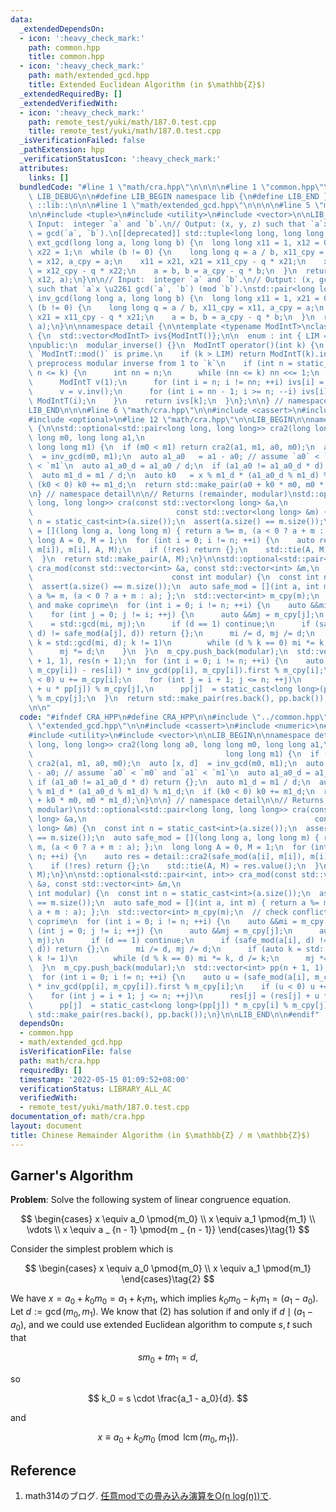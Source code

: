 ```yaml
---
data:
  _extendedDependsOn:
  - icon: ':heavy_check_mark:'
    path: common.hpp
    title: common.hpp
  - icon: ':heavy_check_mark:'
    path: math/extended_gcd.hpp
    title: Extended Euclidean Algorithm (in $\mathbb{Z}$)
  _extendedRequiredBy: []
  _extendedVerifiedWith:
  - icon: ':heavy_check_mark:'
    path: remote_test/yuki/math/187.0.test.cpp
    title: remote_test/yuki/math/187.0.test.cpp
  _isVerificationFailed: false
  _pathExtension: hpp
  _verificationStatusIcon: ':heavy_check_mark:'
  attributes:
    links: []
  bundledCode: "#line 1 \"math/cra.hpp\"\n\n\n\n#line 1 \"common.hpp\"\n\n\n\n#define\
    \ LIB_DEBUG\n\n#define LIB_BEGIN namespace lib {\n#define LIB_END }\n#define LIB\
    \ ::lib::\n\n\n#line 1 \"math/extended_gcd.hpp\"\n\n\n\n#line 5 \"math/extended_gcd.hpp\"\
    \n\n#include <tuple>\n#include <utility>\n#include <vector>\n\nLIB_BEGIN\n\n//\
    \ Input:  integer `a` and `b`.\n// Output: (x, y, z) such that `a`x + `b`y = z\
    \ = gcd(`a`, `b`).\n[[deprecated]] std::tuple<long long, long long, long long>\
    \ ext_gcd(long long a, long long b) {\n  long long x11 = 1, x12 = 0, x21 = 0,\
    \ x22 = 1;\n  while (b != 0) {\n    long long q = a / b, x11_cpy = x11, x12_cpy\
    \ = x12, a_cpy = a;\n    x11 = x21, x21 = x11_cpy - q * x21;\n    x12 = x22, x22\
    \ = x12_cpy - q * x22;\n    a = b, b = a_cpy - q * b;\n  }\n  return std::make_tuple(x11,\
    \ x12, a);\n}\n\n// Input:  integer `a` and `b`.\n// Output: (x, gcd(`a`, `b`))\
    \ such that `a`x \u2261 gcd(`a`, `b`) (mod `b`).\nstd::pair<long long, long long>\
    \ inv_gcd(long long a, long long b) {\n  long long x11 = 1, x21 = 0;\n  while\
    \ (b != 0) {\n    long long q = a / b, x11_cpy = x11, a_cpy = a;\n    x11 = x21,\
    \ x21 = x11_cpy - q * x21;\n    a = b, b = a_cpy - q * b;\n  }\n  return std::make_pair(x11,\
    \ a);\n}\n\nnamespace detail {\n\ntemplate <typename ModIntT>\nclass modular_inverse\
    \ {\n  std::vector<ModIntT> ivs{ModIntT()};\n\n  enum : int { LIM = 1 << 20 };\n\
    \npublic:\n  modular_inverse() {}\n  ModIntT operator()(int k) {\n    // assume\
    \ `ModIntT::mod()` is prime.\n    if (k > LIM) return ModIntT(k).inv();\n    //\
    \ preprocess modular inverse from 1 to `k`\n    if (int n = static_cast<int>(ivs.size());\
    \ n <= k) {\n      int nn = n;\n      while (nn <= k) nn <<= 1;\n      ivs.resize(nn);\n\
    \      ModIntT v(1);\n      for (int i = n; i != nn; ++i) ivs[i] = v, v *= ModIntT(i);\n\
    \      v = v.inv();\n      for (int i = nn - 1; i >= n; --i) ivs[i] *= v, v *=\
    \ ModIntT(i);\n    }\n    return ivs[k];\n  }\n};\n\n} // namespace detail\n\n\
    LIB_END\n\n\n#line 6 \"math/cra.hpp\"\n\n#include <cassert>\n#include <numeric>\n\
    #include <optional>\n#line 12 \"math/cra.hpp\"\n\nLIB_BEGIN\n\nnamespace detail\
    \ {\n\nstd::optional<std::pair<long long, long long>> cra2(long long a0, long\
    \ long m0, long long a1,\n                                                   \
    \ long long m1) {\n  if (m0 < m1) return cra2(a1, m1, a0, m0);\n  auto [x, d]\
    \  = inv_gcd(m0, m1);\n  auto a1_a0   = a1 - a0; // assume `a0` < `m0` and `a1`\
    \ < `m1`\n  auto a1_a0_d = a1_a0 / d;\n  if (a1_a0 != a1_a0_d * d) return {};\n\
    \  auto m1_d = m1 / d;\n  auto k0   = x % m1_d * (a1_a0_d % m1_d) % m1_d;\n  if\
    \ (k0 < 0) k0 += m1_d;\n  return std::make_pair(a0 + k0 * m0, m0 * m1_d);\n}\n\
    \n} // namespace detail\n\n// Returns (remainder, modular)\nstd::optional<std::pair<long\
    \ long, long long>> cra(const std::vector<long long> &a,\n                   \
    \                                const std::vector<long long> &m) {\n  const int\
    \ n = static_cast<int>(a.size());\n  assert(a.size() == m.size());\n  auto safe_mod\
    \ = [](long long a, long long m) { return a %= m, (a < 0 ? a + m : a); };\n  long\
    \ long A = 0, M = 1;\n  for (int i = 0; i != n; ++i) {\n    auto res = detail::cra2(safe_mod(a[i],\
    \ m[i]), m[i], A, M);\n    if (!res) return {};\n    std::tie(A, M) = res.value();\n\
    \  }\n  return std::make_pair(A, M);\n}\n\nstd::optional<std::pair<int, int>>\
    \ cra_mod(const std::vector<int> &a, const std::vector<int> &m,\n            \
    \                               const int modular) {\n  const int n = static_cast<int>(a.size());\n\
    \  assert(a.size() == m.size());\n  auto safe_mod = [](int a, int m) { return\
    \ a %= m, (a < 0 ? a + m : a); };\n  std::vector<int> m_cpy(m);\n  // check conflicts\
    \ and make coprime\n  for (int i = 0; i != n; ++i) {\n    auto &&mi = m_cpy[i];\n\
    \    for (int j = 0; j != i; ++j) {\n      auto &&mj = m_cpy[j];\n      auto d\
    \    = std::gcd(mi, mj);\n      if (d == 1) continue;\n      if (safe_mod(a[i],\
    \ d) != safe_mod(a[j], d)) return {};\n      mi /= d, mj /= d;\n      if (auto\
    \ k = std::gcd(mi, d); k != 1)\n        while (d % k == 0) mi *= k, d /= k;\n\
    \      mj *= d;\n    }\n  }\n  m_cpy.push_back(modular);\n  std::vector<int> pp(n\
    \ + 1, 1), res(n + 1);\n  for (int i = 0; i != n; ++i) {\n    auto u = (safe_mod(a[i],\
    \ m_cpy[i]) - res[i]) * inv_gcd(pp[i], m_cpy[i]).first % m_cpy[i];\n    if (u\
    \ < 0) u += m_cpy[i];\n    for (int j = i + 1; j <= n; ++j)\n      res[j] = (res[j]\
    \ + u * pp[j]) % m_cpy[j],\n      pp[j]  = static_cast<long long>(pp[j]) * m_cpy[i]\
    \ % m_cpy[j];\n  }\n  return std::make_pair(res.back(), pp.back());\n}\n\nLIB_END\n\
    \n\n"
  code: "#ifndef CRA_HPP\n#define CRA_HPP\n\n#include \"../common.hpp\"\n#include\
    \ \"extended_gcd.hpp\"\n\n#include <cassert>\n#include <numeric>\n#include <optional>\n\
    #include <utility>\n#include <vector>\n\nLIB_BEGIN\n\nnamespace detail {\n\nstd::optional<std::pair<long\
    \ long, long long>> cra2(long long a0, long long m0, long long a1,\n         \
    \                                           long long m1) {\n  if (m0 < m1) return\
    \ cra2(a1, m1, a0, m0);\n  auto [x, d]  = inv_gcd(m0, m1);\n  auto a1_a0   = a1\
    \ - a0; // assume `a0` < `m0` and `a1` < `m1`\n  auto a1_a0_d = a1_a0 / d;\n \
    \ if (a1_a0 != a1_a0_d * d) return {};\n  auto m1_d = m1 / d;\n  auto k0   = x\
    \ % m1_d * (a1_a0_d % m1_d) % m1_d;\n  if (k0 < 0) k0 += m1_d;\n  return std::make_pair(a0\
    \ + k0 * m0, m0 * m1_d);\n}\n\n} // namespace detail\n\n// Returns (remainder,\
    \ modular)\nstd::optional<std::pair<long long, long long>> cra(const std::vector<long\
    \ long> &a,\n                                                   const std::vector<long\
    \ long> &m) {\n  const int n = static_cast<int>(a.size());\n  assert(a.size()\
    \ == m.size());\n  auto safe_mod = [](long long a, long long m) { return a %=\
    \ m, (a < 0 ? a + m : a); };\n  long long A = 0, M = 1;\n  for (int i = 0; i !=\
    \ n; ++i) {\n    auto res = detail::cra2(safe_mod(a[i], m[i]), m[i], A, M);\n\
    \    if (!res) return {};\n    std::tie(A, M) = res.value();\n  }\n  return std::make_pair(A,\
    \ M);\n}\n\nstd::optional<std::pair<int, int>> cra_mod(const std::vector<int>\
    \ &a, const std::vector<int> &m,\n                                           const\
    \ int modular) {\n  const int n = static_cast<int>(a.size());\n  assert(a.size()\
    \ == m.size());\n  auto safe_mod = [](int a, int m) { return a %= m, (a < 0 ?\
    \ a + m : a); };\n  std::vector<int> m_cpy(m);\n  // check conflicts and make\
    \ coprime\n  for (int i = 0; i != n; ++i) {\n    auto &&mi = m_cpy[i];\n    for\
    \ (int j = 0; j != i; ++j) {\n      auto &&mj = m_cpy[j];\n      auto d    = std::gcd(mi,\
    \ mj);\n      if (d == 1) continue;\n      if (safe_mod(a[i], d) != safe_mod(a[j],\
    \ d)) return {};\n      mi /= d, mj /= d;\n      if (auto k = std::gcd(mi, d);\
    \ k != 1)\n        while (d % k == 0) mi *= k, d /= k;\n      mj *= d;\n    }\n\
    \  }\n  m_cpy.push_back(modular);\n  std::vector<int> pp(n + 1, 1), res(n + 1);\n\
    \  for (int i = 0; i != n; ++i) {\n    auto u = (safe_mod(a[i], m_cpy[i]) - res[i])\
    \ * inv_gcd(pp[i], m_cpy[i]).first % m_cpy[i];\n    if (u < 0) u += m_cpy[i];\n\
    \    for (int j = i + 1; j <= n; ++j)\n      res[j] = (res[j] + u * pp[j]) % m_cpy[j],\n\
    \      pp[j]  = static_cast<long long>(pp[j]) * m_cpy[i] % m_cpy[j];\n  }\n  return\
    \ std::make_pair(res.back(), pp.back());\n}\n\nLIB_END\n\n#endif"
  dependsOn:
  - common.hpp
  - math/extended_gcd.hpp
  isVerificationFile: false
  path: math/cra.hpp
  requiredBy: []
  timestamp: '2022-05-15 01:09:52+08:00'
  verificationStatus: LIBRARY_ALL_AC
  verifiedWith:
  - remote_test/yuki/math/187.0.test.cpp
documentation_of: math/cra.hpp
layout: document
title: Chinese Remainder Algorithm (in $\mathbb{Z} / m \mathbb{Z}$)
---
```


## Garner's Algorithm

**Problem**: Solve the following system of linear congruence equation.

$$
\begin{cases}
x \equiv a_0 \pmod{m_0} \\
x \equiv a_1 \pmod{m_1} \\
\vdots \\
x \equiv a _ {n - 1} \pmod{m _ {n - 1}}
\end{cases}\tag{1}
$$

Consider the simplest problem which is

$$
\begin{cases}
x \equiv a_0 \pmod{m_0} \\
x \equiv a_1 \pmod{m_1}
\end{cases}\tag{2}
$$

We have $x = a_0 + k_0m_0 = a_1 + k_1m_1$, which implies $k_0m_0 - k_1m_1 = (a_1 - a_0)$. Let $d := \gcd(m_0, m_1)$. We know that $(2)$ has solution if and only if $d \mid (a_1 - a_0)$, and we could use extended Euclidean algorithm to compute $s,t$ such that

$$
sm_0 + tm_1 = d,
$$

so

$$
k_0 = s \cdot \frac{a_1 - a_0}{d}.
$$

and

$$
x \equiv a_0 + k_0m_0 \pmod{\operatorname{lcm}(m_0, m_1)}.
$$

## Reference

1. math314のブログ. [任意modでの畳み込み演算をO(n log(n))で](https://math314.hateblo.jp/entry/2015/05/07/014908).
